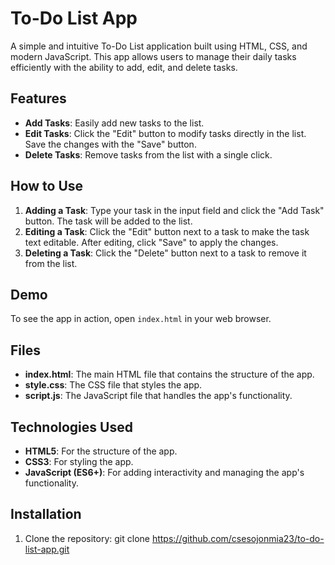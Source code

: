 # To-Do List App

A simple and intuitive To-Do List application built using HTML, CSS, and modern JavaScript. This app allows users to manage their daily tasks efficiently with the ability to add, edit, and delete tasks. 

## Features

- **Add Tasks**: Easily add new tasks to the list.
- **Edit Tasks**: Click the "Edit" button to modify tasks directly in the list. Save the changes with the "Save" button.
- **Delete Tasks**: Remove tasks from the list with a single click.

## How to Use

1. **Adding a Task**: Type your task in the input field and click the "Add Task" button. The task will be added to the list.
2. **Editing a Task**: Click the "Edit" button next to a task to make the task text editable. After editing, click "Save" to apply the changes.
3. **Deleting a Task**: Click the "Delete" button next to a task to remove it from the list.

## Demo

To see the app in action, open `index.html` in your web browser.

## Files

- **index.html**: The main HTML file that contains the structure of the app.
- **style.css**: The CSS file that styles the app.
- **script.js**: The JavaScript file that handles the app's functionality.

## Technologies Used

- **HTML5**: For the structure of the app.
- **CSS3**: For styling the app.
- **JavaScript (ES6+)**: For adding interactivity and managing the app's functionality.

## Installation

1. Clone the repository:
   git clone https://github.com/csesojonmia23/to-do-list-app.git
